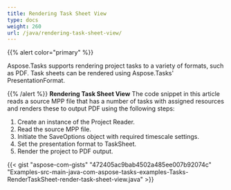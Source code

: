 ```yaml
---
title: Rendering Task Sheet View
type: docs
weight: 260
url: /java/rendering-task-sheet-view/
---
```


{{% alert color="primary" %}} 

Aspose.Tasks supports rendering project tasks to a variety of formats, such as PDF. Task sheets can be rendered using Aspose.Tasks' PresentationFormat.

{{% /alert %}} 
**Rendering Task Sheet View**
The code snippet in this article reads a source MPP file that has a number of tasks with assigned resources and renders these to output PDF using the following steps:

1. Create an instance of the Project Reader.
2. Read the source MPP file.
3. Initiate the SaveOptions object with required timescale settings.
4. Set the presentation format to TaskSheet.
5. Render the project to PDF output.

{{< gist "aspose-com-gists" "472405ac9bab4502a485ee007b92074c" "Examples-src-main-java-com-aspose-tasks-examples-Tasks-RenderTaskSheet-render-task-sheet-view.java" >}}

